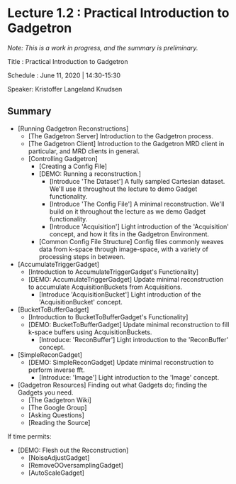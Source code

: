 # Lecture 1.2 : Practical Introduction to Gadgetron

*Note: This is a work in progress, and the summary is preliminary.* 

Title : Practical Introduction to Gadgetron

Schedule : June 11, 2020 | 14:30-15:30 

Speaker: Kristoffer Langeland Knudsen

## Summary

 - [Running Gadgetron Reconstructions]
   - [The Gadgetron Server] Introduction to the Gadgetron process. 
   - [The Gadgetron Client] Introduction to the Gadgetron MRD client in particular, and MRD clients in general. 
   - [Controlling Gadgetron]
     - [Creating a Config File]
     - [DEMO: Running a reconstruction.] 
       - [Introduce 'The Dataset'] A fully sampled Cartesian dataset. We'll use it throughout the lecture to demo Gadget functionality. 
       - [Introduce 'The Config File'] A minimal reconstruction. We'll build on it throughout the lecture as we demo Gadget functionality.
       - [Introduce 'Acquisition'] Light introduction of the 'Acquisition' concept, and how it fits in the Gadgetron Environment.      
     - [Common Config File Structure] Config files commonly weaves data from k-space through image-space, with a variety of processing steps in between. 
 - [AccumulateTriggerGadget]
   - [Introduction to AccumulateTriggerGadget's Functionality]
   - [DEMO: AccumulateTriggerGadget] Update minimal reconstruction to accumulate AcquisitionBuckets from Acquisitions.
     - [Introduce 'AcquisitionBucket'] Light introduction of the 'AcquisitionBucket' concept.
 - [BucketToBufferGadget]
   - [Introduction to BucketToBufferGadget's Functionality]
   - [DEMO: BucketToBufferGadget] Update minimal reconstruction to fill k-space buffers using AcquisitionBuckets.
     - [Introduce: 'ReconBuffer'] Light introduction to the 'ReconBuffer' concept.
 - [SimpleReconGadget]
   - [DEMO: SimpleReconGadget] Update minimal reconstruction to perform inverse fft. 
     - [Introduce: 'Image'] Light introduction to the 'Image' concept.  
 - [Gadgetron Resources] Finding out what Gadgets do; finding the Gadgets you need.
   - [The Gadgetron Wiki] 
   - [The Google Group]
   - [Asking Questions]
   - [Reading the Source]
   
If time permits: 
 - [DEMO: Flesh out the Reconstruction]
   - [NoiseAdjustGadget]
   - [RemoveOOversamplingGadget]
   - [AutoScaleGadget]
